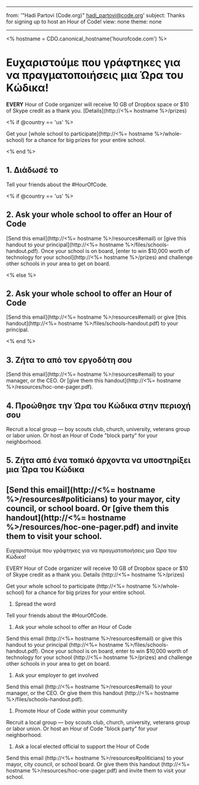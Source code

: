 * * *

from: '"Hadi Partovi (Code.org)" [&#104;&#x61;&#x64;&#105;&#x5f;&#112;&#x61;&#x72;&#116;&#x6f;&#118;&#x69;&#x40;&#99;&#x6f;&#100;&#x65;&#x2e;&#111;&#x72;&#103;](&#109;&#x61;&#105;&#x6c;&#x74;&#111;&#x3a;&#104;&#x61;&#x64;&#105;&#x5f;&#112;&#x61;&#x72;&#116;&#x6f;&#118;&#x69;&#x40;&#99;&#x6f;&#100;&#x65;&#x2e;&#111;&#x72;&#103;)' subject: Thanks for signing up to host an Hour of Code! view: none theme: none

* * *

<% hostname = CDO.canonical_hostname('hourofcode.com') %>

# Ευχαριστούμε που γράφτηκες για να πραγματοποιήσεις μια Ώρα του Κώδικα!

**EVERY** Hour of Code organizer will receive 10 GB of Dropbox space or $10 of Skype credit as a thank you. [Details](http://<%= hostname %>/prizes)

<% if @country == 'us' %>

Get your [whole school to participate](http://<%= hostname %>/whole-school) for a chance for big prizes for your entire school.

<% end %>

## 1. Διάδωσέ το

Tell your friends about the #HourOfCode.

<% if @country == 'us' %>

## 2. Ask your whole school to offer an Hour of Code

[Send this email](http://<%= hostname %>/resources#email) or [give this handout to your principal](http://<%= hostname %>/files/schools-handout.pdf). Once your school is on board, [enter to win $10,000 worth of technology for your school](http://<%= hostname %>/prizes) and challenge other schools in your area to get on board.

<% else %>

## 2. Ask your whole school to offer an Hour of Code

[Send this email](http://<%= hostname %>/resources#email) or give [this handout](http://<%= hostname %>/files/schools-handout.pdf) to your principal.

<% end %>

## 3. Ζήτα το από τον εργοδότη σου

[Send this email](http://<%= hostname %>/resources#email) to your manager, or the CEO. Or [give them this handout](http://<%= hostname %>/resources/hoc-one-pager.pdf).

## 4. Προώθησε την Ώρα του Κώδικα στην περιοχή σου

Recruit a local group — boy scouts club, church, university, veterans group or labor union. Or host an Hour of Code "block party" for your neighborhood.

## 5. Ζήτα από ένα τοπικό άρχοντα να υποστηρίξει μια Ώρα του Κώδικα

## [Send this email](http://<%= hostname %>/resources#politicians) to your mayor, city council, or school board. Or [give them this handout](http://<%= hostname %>/resources/hoc-one-pager.pdf) and invite them to visit your school.

Ευχαριστούμε που γράφτηκες για να πραγματοποιήσεις μια Ώρα του Κώδικα!

EVERY Hour of Code organizer will receive 10 GB of Dropbox space or $10 of Skype credit as a thank you. Details (http://<%= hostname %>/prizes)

Get your whole school to participate (http://<%= hostname %>/whole-school) for a chance for big prizes for your entire school.

  1. Spread the word

Tell your friends about the #HourOfCode.

  1. Ask your whole school to offer an Hour of Code

Send this email (http://<%= hostname %>/resources#email) or give this handout to your principal (http://<%= hostname %>/files/schools-handout.pdf). Once your school is on board, enter to win $10,000 worth of technology for your school (http://<%= hostname %>/prizes) and challenge other schools in your area to get on board.

  1. Ask your employer to get involved

Send this email (http://<%= hostname %>/resources#email) to your manager, or the CEO. Or give them this handout (http://<%= hostname %>/files/schools-handout.pdf).

  1. Promote Hour of Code within your community

Recruit a local group — boy scouts club, church, university, veterans group or labor union. Or host an Hour of Code "block party" for your neighborhood.

  1. Ask a local elected official to support the Hour of Code

Send this email (http://<%= hostname %>/resources#politicians) to your mayor, city council, or school board. Or give them this handout (http://<%= hostname %>/resources/hoc-one-pager.pdf) and invite them to visit your school.